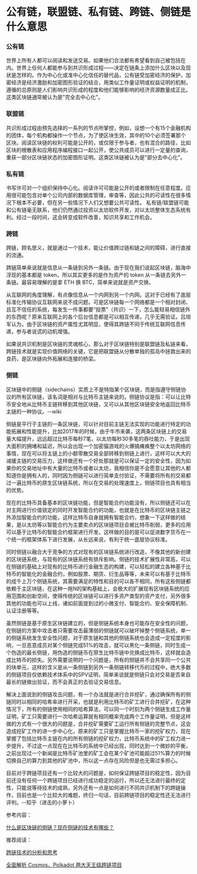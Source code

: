 # 公有链，联盟链、私有链、跨链、侧链是什么意思

### 公有链

世界上所有人都可以阅读和发送交易。如果他们合法都有希望看到自己被包括在内。世界上任何人都能参与到共识形成过程——决定在链条上添加什么区块以及现状是怎样的。作为中心化或准中心化信任的替代品，公有链受加密经济的保护，加密经济是经济激励和加密图形验证的结合，用类似工作量证明或权益证明的机制，遵循的总原则是人们影响共识形成的程度和他们能够影响的经济资源数量成正比。这类区块链通常被认为是"完全去中心化"。

### 联盟链

共识形成过程由预先选择的一系列的节点所掌控，例如，设想一个有15个金融机构的团体，每个机构都操作一个节点，为了使区块生效，其中的10个必须签署那个区块。阅读区块链的权利可能是公开的，或仅限于参与者，也有混合的路径，比如区块的根散表和应用程序编程接口一起公开，使公共成员可以进行一定量的查询，重获一部分区块链状态的加密图形证明。这类区块链被认为是"部分去中心化"。

### 私有链

书写许可对一个组织保持中心化。阅读许可可能是公开的或者限制在任意程度。应用很可能包含对单个公司内部的数据库管理，审查等，因此公共的可读性在很多情况下根本不必要，但在另一些情况下人们又想要公共可读性。 私有链/联盟链可能和公有链毫无联系，他们仍然通过投资以太坊软件开发，对以太坊整体生态系统有利。经过一段时间，这会转变成软件改善，知识共享和工作机会。


### 跨链

跨链，顾名思义，就是通过一个技术，能让价值跨过链和链之间的障碍，进行直接的流通。


跨链简单来说就是信息从一条链到另外一条链。由于现在我们说起区块链，脑海中浮现的基本都是 token，所以其实更多的是作为资产的 token 从一条链去另外一条链。最容易理解的是拿 ETH 换 BTC，简单来说就是资产交换。

从互联网的角度理解，有点像信息从一个内网到另一个内网。这对于已经有了底层标准化传输协议互联网来说不成问题。可是区块链每一个网络都是一个相对封闭、且互不信任的系统，每发生一件事都要“投票”（共识）一下，怎么能轻易相信链外的东西呢？原来互联网上的各个后台信息都是可以相互传递，几乎无需验证。吕旭军认为，由于区块链的资产属性尤其明显，使得其跨链不同于传统互联网信息传递，参与者说谎的动机增强。


如果说共识机制是区块链的灵魂核心，那么对于区块链特别是联盟链及私链来看，跨链技术就是实现价值网络的关键，它是把联盟链从分散单独的孤岛中拯救出来的良药，是区块链向外拓展和连接的桥梁。

### 侧链


区块链中的侧链（sidechains）实质上不是特指某个区块链，而是指遵守侧链协议的所有区块链，该名词是相对与比特币主链来说的。侧链协议是指：可以让比特币安全地从比特币主链转移到其他区块链，又可以从其他区块链安全地返回比特币主链的一种协议。--wiki



侧链是平行于主链的一条区块链，可以针对目前主链无法实现的功能进行特定的功能拓展和性能提升，比如2017年的时候，由于牛市来袭，这两条区块链上的交易量大幅提升，远远超过比特币每秒7笔，以太坊每秒30多笔的吞吐能力，于是出现大面积的拥堵和延迟，所以会出现一个加密猫游戏的火爆搞瘫痪整个以太坊网络的事情，现在可以将主链上的小额零散交易全部转移到侧链上进行，这样可以大大的减缓主链的交易压力，这样做还有一个好处那就是可以保证一定的安全性，因为如果你的交易地址中有大量的比特币或者以太坊，我相信你是不会愿意让其他的人都知道你是拥有人的，同时因为侧链可以进行简单支付验证，不需要将所有的交易都过一遍比特币的原生区块链系统，所以在交易的处理速度上，侧链项目也具有相当的优势。

现在的比特币具备基本的区块链功能，但是智能合约功能没有，所以侧链还可以在对主网进行价值锁定的同时开发智能合约的功能，也就是在比特币的区块链主链之外添加智能合约的功能，这样比特币自身就拥有智能合约，想象一下这样做的结果，是以太坊等以智能合约为主要卖点的区块链项目会被比特币削弱，更多的应用可以基于比特币的智能合约框架进行开发，这样做的目的是可以促进数字货币在一个统一的框架体系下进行发展，从长远来说，有利于统一底层协议标准。

同时侧链以融合大于竞争的方式对现有的区块链系统进行改造，不像其他的新创建的区块链系统，与现有的区块链系统有排斥影响。侧链的技术扩展性非常高，可以在侧链的基础上对现有的比特币进行金融生态的构建，可以轻松的建立各种基于比特币的智能化的金融合约，例如股票、期货、衍生品等等，未来可以有基于比特币的成千上万个侧链系统，其需要满足的特性和目的可以各不相同，所有这些侧链都依赖于主区块链，在这种一拖N的架构基础上，会极大的扩展现有区块链系统的应用范围和创新空间，使得传统的区块链可以进行多资产类型的资产支付，另外很多其他的功能也可以上线，诸如前面提到过的小微支付、智能合约、安全保障机制、认证注册等等。

虽然侧链是基于原生区块链建立的，但是侧链系统本身也可能存在安全性的问题，在侧链的方案中攻击者只需要攻击最薄弱的侧链就可以破坏掉整个侧链系统，单一的侧链系统发生安全性问题，对于原生链和其他的侧链系统也会造成一定程度的影响，一旦恶意成员对某个侧链完成51%的攻击，就可以黑化一条侧链，同时生成一个伪造的最长侧链，用伪造的侧链币在原生比特币链中兑换成比特币，这样就会造成比特币的损失。另外需要说明的一个问题是，所有的侧链并不会共享同一个公共的块单元，这样的含义是从一条侧链到另外一条侧链转移代币的过程中，绝大多数的侧链项目仅依赖技术体系中的SPV证明，简单来说就是侧链只会对交易是否来自最长的链做出验证，而不会真正的去验证交易信息。

解决上面说到的侧链攻击问题，有一个办法就是进行合并挖矿，通过确保所有的侧链同时以相同的哈希率进行开采，也就是利用比特币的矿工进行合并挖矿，在这种情况下，所有的侧链使用相同的哈希算法，可以同一个时刻为两个侧链生成工作量证明，矿工只需要进行一次哈希运算就有相同概率完成两个工作量证明，但是这样做的方式有一个很大的问题是，合并挖矿需要矿工运行所有侧链的完整节点，这会造成挖矿工作的进一步中心化，原来的矿工只是掌握比特币一家的挖矿权力，现在掌握了包括比特币主链在内的所有侧链的挖矿权力，比特币系统中的矿工权力进一步提升，不过这一点现在在比特币的系统中已经出现，同时达到一个微妙的平衡，之前出现过一个新闻是比特币矿池里的矿工会在某个矿池可能超过51%算力的时候切换自己的算力到其他的矿池中，所以这一点存在风险但是也无需过多担心。


目前对于跨链项目还有一个比较大的问题是，如何保证跨链项目的稳定性，因为目前还没有任何一个跨链项目已经进行成功稳定的运行，所以还无法进行最终的定性，只能说等待技术的成熟，另外还有一点是如何进行不同共识机制下的跨链操作，目前也是一个比较大的难题，终归一句话，目前跨链项目的稳定性还无法进行评判。--知乎（进击的小萝卜）


参考内容：

[什么是区块链的侧链？现在侧链的技术有哪些？](https://www.zhihu.com/question/53159953)


推荐阅读：


[跨链技术的分析和思考](https://learnblockchain.cn/2019/03/23/blockchain_interoperability/)

[全面解析 Cosmos、Polkadot 两大天王级跨链项目](https://www.chainnews.com/articles/406309243446.htm)